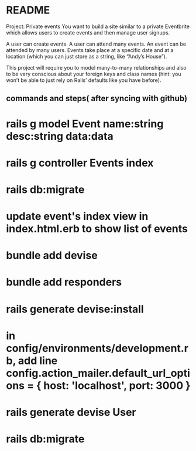 # README

Project: Private events
You want to build a site similar to a private Eventbrite which allows users to create events and then manage user signups.

A user can create events. A user can attend many events. An event can be attended by many users. Events take place at a specific date and at a location (which you can just store as a string, like “Andy’s House”).

This project will require you to model many-to-many relationships and also to be very conscious about your foreign keys and class names (hint: you won’t be able to just rely on Rails’ defaults like you have before).

## commands and steps( after syncing with github)
# rails g model Event name:string desc:string data:data
# rails g controller Events index
# rails db:migrate
# update event's index view in index.html.erb to show list of events
# bundle add devise
# bundle add responders
# rails generate devise:install
# in config/environments/development.rb, add line config.action_mailer.default_url_options = { host: 'localhost', port: 3000 }
# rails generate devise User
# rails db:migrate
